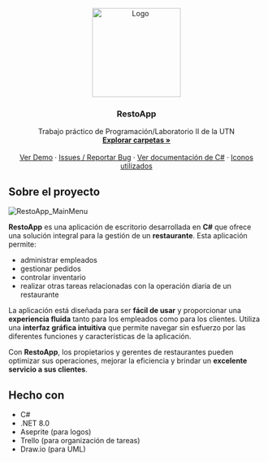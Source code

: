 
<br />
<div align="center">
  <a href="https://github.com/othneildrew/Best-README-Template">
    <img src="https://github.com/seek-coder/RestoApp-labo2-gatto-catriel/assets/130781541/da56cf22-8e05-454f-97fe-a5ebd4456869" alt="Logo" width="174" height="175">
  </a>

  <h3 align="center">RestoApp</h3>

  <p align="center">
    Trabajo práctico de Programación/Laboratorio II de la UTN
    <br />
    <a href="https://github.com/seek-coder/RestoApp-labo2-gatto-catriel/tree/master"><strong>Explorar carpetas »</strong></a>
    <br />
    <br />
    <a href="">Ver Demo</a>
    ·
    <a href="https://github.com/seek-coder/RestoApp-labo2-gatto-catriel/issues">Issues / Reportar Bug</a>
    ·
    <a href="https://learn.microsoft.com/es-es/dotnet/csharp/">Ver documentación de C#</a>
    ·
    <a href="https://fonts.google.com/icons">Iconos utilizados</a>

</div>

## Sobre el proyecto

![RestoApp_MainMenu](https://github.com/seek-coder/RestoApp-labo2-gatto-catriel/assets/130781541/0d455746-0b8e-43b3-97b8-8544ac492360)

**RestoApp** es una aplicación de escritorio desarrollada en **C#** que ofrece una solución integral para la gestión de un **restaurante**. Esta aplicación permite:
* administrar empleados
* gestionar pedidos
* controlar inventario
* realizar otras tareas relacionadas con la operación diaria de un restaurante

La aplicación está diseñada para ser **fácil de usar** y proporcionar una **experiencia fluida** tanto para los empleados como para los clientes. Utiliza una **interfaz gráfica intuitiva** que permite navegar sin esfuerzo por las diferentes funciones y características de la aplicación.

Con **RestoApp**, los propietarios y gerentes de restaurantes pueden optimizar sus operaciones, mejorar la eficiencia y brindar un **excelente servicio a sus clientes**.

## Hecho con

* C#
* .NET 8.0
* Aseprite (para logos)
* Trello (para organización de tareas)
* Draw.io (para UML)
